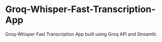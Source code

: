 # Groq-Whisper-Fast-Transcription-App
Groq-Whisper Fast Transcription App built using Groq API and Streamlit.
